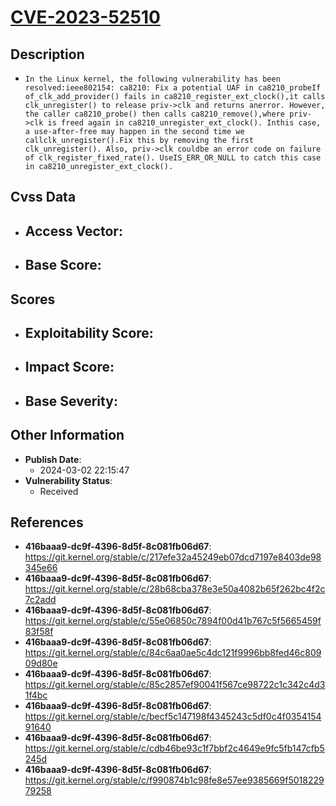 
# [CVE-2023-52510](https://cve.mitre.org/cgi-bin/cvename.cgi?name=CVE-2023-52510)

## Description

- `In the Linux kernel, the following vulnerability has been resolved:ieee802154: ca8210: Fix a potential UAF in ca8210_probeIf of_clk_add_provider() fails in ca8210_register_ext_clock(),it calls clk_unregister() to release priv->clk and returns anerror. However, the caller ca8210_probe() then calls ca8210_remove(),where priv->clk is freed again in ca8210_unregister_ext_clock(). Inthis case, a use-after-free may happen in the second time we callclk_unregister().Fix this by removing the first clk_unregister(). Also, priv->clk couldbe an error code on failure of clk_register_fixed_rate(). UseIS_ERR_OR_NULL to catch this case in ca8210_unregister_ext_clock().`

## Cvss Data

- **Access Vector**:
  - 
- **Base Score**:
  - 

## Scores

- **Exploitability Score**:
  - 
- **Impact Score**:
  - 
- **Base Severity**:
  - 

## Other Information

- **Publish Date**:
  - 2024-03-02 22:15:47
- **Vulnerability Status**:
  - Received

## References

- **416baaa9-dc9f-4396-8d5f-8c081fb06d67**: https://git.kernel.org/stable/c/217efe32a45249eb07dcd7197e8403de98345e66
- **416baaa9-dc9f-4396-8d5f-8c081fb06d67**: https://git.kernel.org/stable/c/28b68cba378e3e50a4082b65f262bc4f2c7c2add
- **416baaa9-dc9f-4396-8d5f-8c081fb06d67**: https://git.kernel.org/stable/c/55e06850c7894f00d41b767c5f5665459f83f58f
- **416baaa9-dc9f-4396-8d5f-8c081fb06d67**: https://git.kernel.org/stable/c/84c6aa0ae5c4dc121f9996bb8fed46c80909d80e
- **416baaa9-dc9f-4396-8d5f-8c081fb06d67**: https://git.kernel.org/stable/c/85c2857ef90041f567ce98722c1c342c4d31f4bc
- **416baaa9-dc9f-4396-8d5f-8c081fb06d67**: https://git.kernel.org/stable/c/becf5c147198f4345243c5df0c4f035415491640
- **416baaa9-dc9f-4396-8d5f-8c081fb06d67**: https://git.kernel.org/stable/c/cdb46be93c1f7bbf2c4649e9fc5fb147cfb5245d
- **416baaa9-dc9f-4396-8d5f-8c081fb06d67**: https://git.kernel.org/stable/c/f990874b1c98fe8e57ee9385669f501822979258
